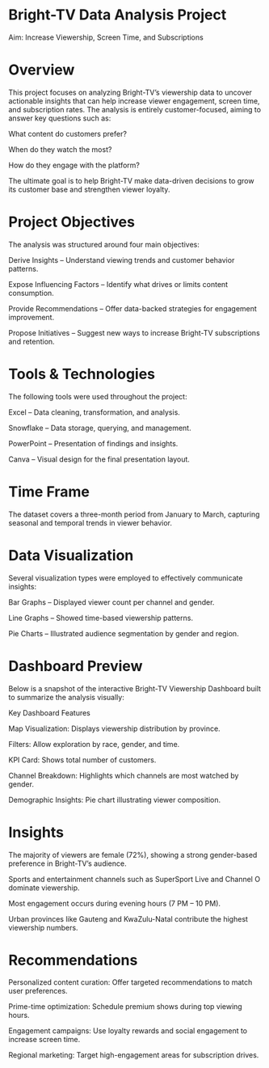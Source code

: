 # Bright-TV Data Analysis Project

Aim: Increase Viewership, Screen Time, and Subscriptions

# Overview

This project focuses on analyzing Bright-TV’s viewership data to uncover actionable insights that can help increase viewer engagement, screen time, and subscription rates. The analysis is entirely customer-focused, aiming to answer key questions such as:

What content do customers prefer?

When do they watch the most?

How do they engage with the platform?

The ultimate goal is to help Bright-TV make data-driven decisions to grow its customer base and strengthen viewer loyalty.

# Project Objectives

The analysis was structured around four main objectives:

Derive Insights – Understand viewing trends and customer behavior patterns.

Expose Influencing Factors – Identify what drives or limits content consumption.

Provide Recommendations – Offer data-backed strategies for engagement improvement.

Propose Initiatives – Suggest new ways to increase Bright-TV subscriptions and retention.

# Tools & Technologies

The following tools were used throughout the project:

Excel – Data cleaning, transformation, and analysis.

Snowflake – Data storage, querying, and management.

PowerPoint – Presentation of findings and insights.

Canva – Visual design for the final presentation layout.

# Time Frame

The dataset covers a three-month period from January to March, capturing seasonal and temporal trends in viewer behavior.

# Data Visualization

Several visualization types were employed to effectively communicate insights:

Bar Graphs – Displayed viewer count per channel and gender.

Line Graphs – Showed time-based viewership patterns.

Pie Charts – Illustrated audience segmentation by gender and region.

# Dashboard Preview

Below is a snapshot of the interactive Bright-TV Viewership Dashboard built to summarize the analysis visually:

Key Dashboard Features

Map Visualization: Displays viewership distribution by province.

Filters: Allow exploration by race, gender, and time.

KPI Card: Shows total number of customers.

Channel Breakdown: Highlights which channels are most watched by gender.

Demographic Insights: Pie chart illustrating viewer composition.

# Insights 


The majority of viewers are female (72%), showing a strong gender-based preference in Bright-TV’s audience.

Sports and entertainment channels such as SuperSport Live and Channel O dominate viewership.

Most engagement occurs during evening hours (7 PM – 10 PM).

Urban provinces like Gauteng and KwaZulu-Natal contribute the highest viewership numbers.

# Recommendations

Personalized content curation: Offer targeted recommendations to match user preferences.

Prime-time optimization: Schedule premium shows during top viewing hours.

Engagement campaigns: Use loyalty rewards and social engagement to increase screen time.

Regional marketing: Target high-engagement areas for subscription drives.  
